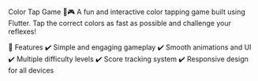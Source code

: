 Color Tap Game 🎨🎮
A fun and interactive color tapping game built using Flutter. Tap the correct colors as fast as possible and challenge your reflexes!

🚀 Features
✔️ Simple and engaging gameplay
✔️ Smooth animations and UI
✔️ Multiple difficulty levels
✔️ Score tracking system
✔️ Responsive design for all devices

